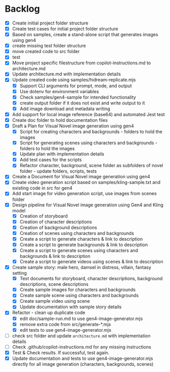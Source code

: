 # Backlog

- [x] Create initial project folder structure
- [x] Create test cases for initial project folder structure
- [x] Based on samples, create a stand-alone script that generates images using gen4
- [x] create missing test folder structure
- [x] move created code to src folder
- [x] test
- [x] Move project specific filestructure from copilot-instructions.md to architecture.md
- [x] Update architecture.md with implementation details
- [x] Update created code using samples/hidream-replicate.mjs
    - [x] Support CLI arguments for prompt, mode, and output
    - [x] Use dotenv for environment variables
    - [x] Check samples/gen4-sample for intended functionality
    - [x] create output folder if it does not exist and write output to it
    - [x] Add image download and metadata writing
- [x] Add support for local image reference (base64) and automated Jest test
- [x] Create doc folder to hold documentation files
- [x] Draft a Plan for Visual Novel image generation using gen4
    - [x] Script for creating characters and backgrounds - folders to hold the images
    - [x] Script for generating scenes using characters and backgrounds - folders to hold the images
    - [x] Update plan with implementation details
    - [x] Add test cases for the scripts
    - [x] Refactor character, background, scene folder as subfolders of novel folder - update folders, scripts, tests
- [x] Create a Document for Visual Novel image generation using gen4
- [x] Create video generation script based on samples/kling-sample.txt and existing code in src for gen4
- [x] Add start image for video generation script, use images from scenes folder
- [x] Design pipeline for Visual Novel image generation using Gen4 and Kling model
    - [x] Creation of storyboard
    - [x] Creation of character descriptions
    - [x] Creation of background descriptions
    - [x] Creation of scenes using characters and backgrounds
    - [x] Create a script to generate characters & link to description
    - [x] Create a script to generate backgrounds & link to description
    - [x] Create a script to generate scenes using characters and backgrounds & link to description
    - [x] Create a script to generate videos using scenes & link to description
- [x] Create sample story: male hero, damsel in distress, villain, fantasy setting
    - [x] Text documents for storyboard, character descriptions, background descriptions, scene descriptions
    - [x] Create sample images for characters and backgrounds
    - [x] Create sample scene using characters and backgrounds
    - [x] Create sample video using scene
    - [x] Update documentation with sample story details
- [x] Refactor - clean up duplicate code
    - [x] edit doc/sample-run.md to use gen4-image-generator.mjs
    - [x] remove extra code from src/generate-*.mjs
    - [x] edit tests to use gen4-image-generator.mjs
- [ ] check src folder and update `architecture.md` with implementation details
- [ ] Check .github/copilot-instructions.md for any missing instructions
- [x] Test & Check results. If successful, test again.
- [x] Update documentation and tests to use gen4-image-generator.mjs directly for all image generation (characters, backgrounds, scenes)
